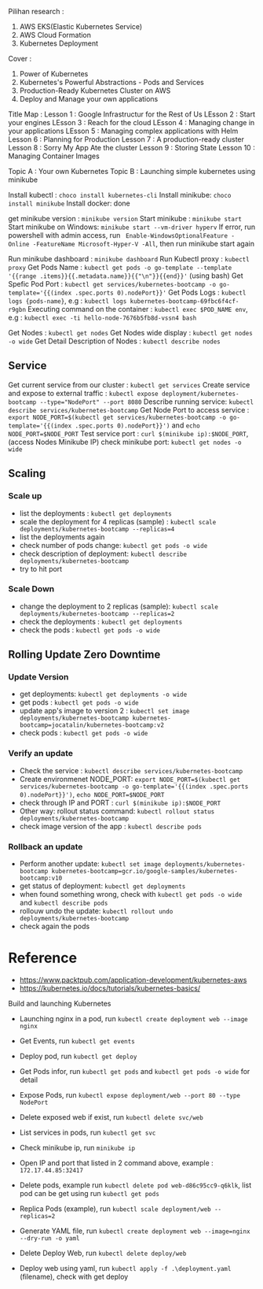 Pilihan research :
1. AWS EKS(Elastic Kubernetes Service)
2. AWS Cloud Formation
3. Kubernetes Deployment

Cover :
1. Power of Kubernetes
2. Kubernetes's Powerful Abstractions - Pods and Services
3. Production-Ready Kubernetes Cluster on AWS
4. Deploy and Manage your own applications

Title Map :
Lesson 1 : Google Infrastructur for the Rest of Us
LEsson 2 : Start your engines
LEsson 3 : Reach for the cloud
LEsson 4 : Managing change in your applications
LEsson 5 : Managing complex applications with Helm
Lesson 6 : Planning for Production
Lesson 7 : A production-ready cluster
Lesson 8 : Sorry My App Ate the cluster
Lesson 9 : Storing State
Lesson 10 : Managing Container Images

Topic A : Your own Kubernetes
Topic B : Launching simple kubernetes using minikube

Install kubectl : `choco install kubernetes-cli`
Install minikube: `choco install minikube`
Install docker: done

get minikube version : `minikube version`
Start minikube : `minikube start`
Start minikube on Windows: `minikube start --vm-driver hyperv`
If error, run powershell with admin access, run ` Enable-WindowsOptionalFeature -Online -FeatureName Microsoft-Hyper-V -All`, then run minikube start again

Run minikube dashboard : `minikube dashboard`
Run Kubectl proxy : `kubectl proxy`
Get Pods Name : `kubectl get pods -o go-template --template '{{range .items}}{{.metadata.name}}{{"\n"}}{{end}}'` (using bash)
Get Spefic Pod Port : `kubectl get services/kubernetes-bootcamp -o go-template='{{(index .spec.ports 0).nodePort}}'`
Get Pods Logs : `kubectl logs {pods-name}`, e.g : `kubectl logs kubernetes-bootcamp-69fbc6f4cf-r9gbn`
Executing command on the container : `kubectl exec $POD_NAME env`, e.g : `kubectl exec -ti hello-node-7676b5fb8d-vssn4 bash`

Get Nodes : `kubectl get nodes`
Get Nodes wide display : `kubectl get nodes -o wide`
Get Detail Description of Nodes : `kubectl describe nodes`

## Service
Get current service from our cluster : `kubectl get services`
Create service and expose to external traffic : `kubectl expose deployment/kubernetes-bootcamp --type="NodePort" --port 8080`
Describe running service: `kubectl describe services/kubernetes-bootcamp`
Get Node Port to access service : `export NODE_PORT=$(kubectl get services/kubernetes-bootcamp -o go-template='{{(index .spec.ports 0).nodePort}}')` and `echo NODE_PORT=$NODE_PORT`
Test service port : `curl $(minikube ip):$NODE_PORT`, (access Nodes Minikube IP)
check minikube port: `kubectl get nodes -o wide`

## Scaling
### Scale up
- list the deployments : `kubectl get deployments`
- scale the deployment for 4 replicas (sample) : `kubectl scale deployments/kubernetes-bootcamp --replicas=4`
- list the deployments again
- check number of pods change: `kubectl get pods -o wide`
- check description of deployment: `kubectl describe deployments/kubernetes-bootcamp`
- try to hit port

### Scale Down
- change the deployment to 2 replicas (sample): `kubectl scale deployments/kubernetes-bootcamp --replicas=2`
- check the deployments : `kubectl get deployments`
- check the pods : `kubectl get pods -o wide`

## Rolling Update Zero Downtime
### Update Version
- get deployments: `kubectl get deployments -o wide`
- get pods : `kubectl get pods -o wide`
- update app's image to version 2 : `kubectl set image deployments/kubernetes-bootcamp kubernetes-bootcamp=jocatalin/kubernetes-bootcamp:v2`
- check pods : `kubectl get pods -o wide`

### Verify an update
- Check the service : `kubectl describe services/kubernetes-bootcamp`
- Create environmenet NODE_PORT: `export NODE_PORT=$(kubectl get services/kubernetes-bootcamp -o go-template='{{(index .spec.ports 0).nodePort}}')`, `echo NODE_PORT=$NODE_PORT`
- check through IP and PORT : `curl $(minikube ip):$NODE_PORT`
- Other way: rollout status command: `kubectl rollout status deployments/kubernetes-bootcamp`
- check image version of the app : `kubectl describe pods`

### Rollback an update
- Perform another update: `kubectl set image deployments/kubernetes-bootcamp kubernetes-bootcamp=gcr.io/google-samples/kubernetes-bootcamp:v10`
- get status of deployment: `kubectl get deployments`
- when found something wrong, check with `kubectl get pods -o wide` and `kubectl describe pods`
- rollouw undo the update: `kubectl rollout undo deployments/kubernetes-bootcamp`
- check again the pods



# Reference
- https://www.packtpub.com/application-development/kubernetes-aws
- https://kubernetes.io/docs/tutorials/kubernetes-basics/

Build and launching Kubernetes
- Launching nginx in a pod, run `kubectl create deployment web --image nginx`
- Get Events, run `kubectl get events`
- Deploy pod, run `kubectl get deploy`
- Get Pods infor, run `kubectl get pods` and `kubectl get pods -o wide` for detail
- Expose Pods, run `kubectl expose deployment/web --port 80 --type NodePort`
- Delete exposed web if exist, run `kubectl delete svc/web`
- List services in pods, run `kubectl get svc`
- Check minikube ip, run `minikube ip`
- Open IP and port that listed in 2 command above, example : `172.17.44.85:32417`
- Delete pods, example run `kubectl delete pod web-d86c95cc9-q6klk`, list pod can be get using run `kubectl get pods`
- Replica Pods (example), run `kubectl scale deployment/web --replicas=2`

- Generate YAML file, run `kubectl create deployment web --image=nginx --dry-run -o yaml`
- Delete Deploy Web, run `kubectl delete deploy/web`
- Deploy web using yaml, run `kubectl apply -f .\deployment.yaml` (filename), check with get deploy


